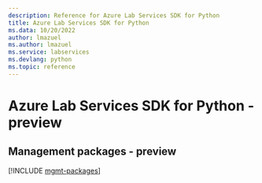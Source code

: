 ```yaml
---
description: Reference for Azure Lab Services SDK for Python
title: Azure Lab Services SDK for Python
ms.data: 10/20/2022
author: lmazuel
ms.author: lmazuel
ms.service: labservices
ms.devlang: python
ms.topic: reference
---
```

# Azure Lab Services SDK for Python - preview

## Management packages - preview
[!INCLUDE [mgmt-packages](lab-services-mgmt-index.md)]
